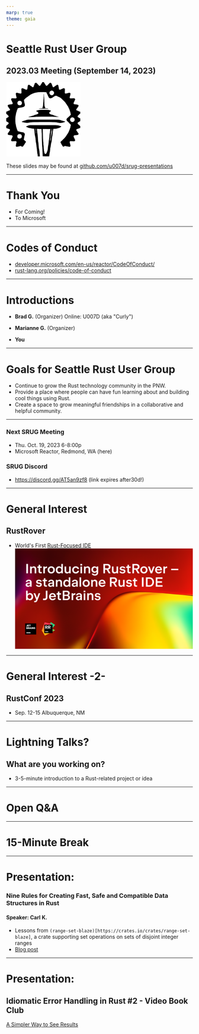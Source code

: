 ```yaml
---
marp: true
theme: gaia
---
```

# Seattle Rust User Group
## 2023.03 Meeting (September 14, 2023)
![20%](srug-logo.jpeg)

These slides may be found at [github.com/u007d/srug-presentations](https://github.com/u007d/srug-presentations/tree/main/2023.03/2023.03.pdf)

---
<!--
footer: ""
-->
# Thank You
* For Coming!
* To Microsoft

---
# Codes of Conduct
* [developer.microsoft.com/en-us/reactor/CodeOfConduct/](https://developer.microsoft.com/en-us/reactor/CodeOfConduct/)
* [rust-lang.org/policies/code-of-conduct](https://www.rust-lang.org/policies/code-of-conduct)
<!--
* For coming
* To Microsoft
    - We're guests
    - CoC
* To Joe
-->

---
# Introductions

* **Brad G.** (Organizer)
Online: U007D (aka "Curly") 
 
* **Marianne G.** (Organizer)

* **You**
---
# Goals for Seattle Rust User Group
* Continue to grow the Rust technology community in the PNW.
* Provide a place where people can have fun learning about and building cool things using Rust.
* Create a space to grow meaningful friendships in a collaborative and helpful community.

---
### Next SRUG Meeting
* Thu. Oct. 19, 2023 6-8:00p
* Microsoft Reactor, Redmond, WA (here)

### SRUG Discord
* https://discord.gg/AT5an9zf8 (link expires after30d!)
---
# General Interest
## RustRover
* World's First [Rust-Focused IDE](https://www.jetbrains.com/rust/)
![w:600](rust-rover.png)
---
# General Interest -2-
## RustConf 2023
* Sep. 12-15 Albuquerque, NM
---
# Lightning Talks?
## What are you working on?
* 3-5-minute introduction to a Rust-related project or idea
---
# Open Q&A
---
# 15-Minute Break
---
# Presentation:  
### Nine Rules for Creating Fast, Safe and Compatible Data Structures in Rust
#### Speaker: Carl K.
* Lessons from `(range-set-blaze)[https://crates.io/crates/range-set-blaze]`, a crate supporting set operations on sets of disjoint integer ranges
* [Blog post](https://towardsdatascience.com/nine-rules-for-creating-fast-safe-and-compatible-data-structures-in-rust-part-1-c0973092e0a3)
---
# Presentation: 
## Idiomatic Error Handling in Rust #2 - Video Book Club
[A Simpler Way to See Results](https://youtu.be/s5S2Ed5T-dc?si=yMScUcxqco5NtkVc)